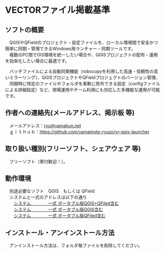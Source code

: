 # VECTORファイル掲載基準  
## ソフトの概要  
　QGISやQFieldのプロジェクト・設定ファイルを、ローカル環境間で安全かつ簡単に同期・管理できるWindows用ランチャー・同期ツールです。  
　複数のPC間でGIS環境を統一したい場合や、QGISプロジェクトの配布・運用を効率化したい場合に最適です。  

　バッチファイルによる自動同期機能（robocopyを利用した高速・信頼性の高いミラーリング）、QGISプロジェクトやQFieldプロジェクトのバージョン管理、  
　同期時に特定のファイルやフォルダを柔軟に除外できる設定（configファイルによる詳細指定）など、現場運用やチーム利用にも対応した多機能な運用が可能です。

## 作者への連絡先(メールアドレス、掲示板 等)  
　メールアドレス：ryu@yamakun.net  
　ｇｉｔｈｕｂ：https://github.com/yamamoto-ryuzo/yr-qgis-launcher
## 取り扱い種別(フリーソフト、シェアウェア 等)  
　フリーソフト（寄付歓迎！）。  
## 動作環境  
　別途必要なソフト　QGIS　もしくは QField  
　システムと一式のアドレスは以下の通り  
　　[システム　　　　一式 ポータブル版QGIS+QFiled含む](https://1drv.ms/u/c/cbbfeab49e70546f/EeP0kFMfp3hDp6NourqA9TABu9P4Ez0D6bDBP-kPdfCi2g)  
　　[システム　　　　一式 ポータブル版QGIS含む](https://1drv.ms/u/c/cbbfeab49e70546f/Ebzf1zbg_YtPmk5HhNcgucwB6GtusI6YXNKs_MMXKNo2PA)  
　　[システム　　　　一式 ポータブル版QFiled含む](https://1drv.ms/u/c/cbbfeab49e70546f/EUv4Xt-05ihEiJgXjchBc9UB7Fyjwk6Y7eJKwbiPRkcYEw?e=AMnNSe)  
## インストール・アンインストール方法  
　アンインストール方法は、フォルダ毎ファイルを削除してください。  

